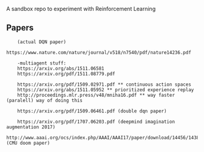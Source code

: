 A sandbox repo to experiment with Reinforcement Learning


## Papers

        (actual DQN paper)
        https://www.nature.com/nature/journal/v518/n7540/pdf/nature14236.pdf

        -multiagent stuff:
        https://arxiv.org/abs/1511.06581
        https://arxiv.org/pdf/1511.08779.pdf

        https://arxiv.org/pdf/1509.02971.pdf ** continuous action spaces
        https://arxiv.org/abs/1511.05952 ** prioritized experience replay
        http://proceedings.mlr.press/v48/mniha16.pdf ** way faster (paralell) way of doing this

        https://arxiv.org/pdf/1509.06461.pdf (double dqn paper)

        https://arxiv.org/pdf/1707.06203.pdf (deepmind imagination augmentation 2017)
        http://www.aaai.org/ocs/index.php/AAAI/AAAI17/paper/download/14456/14385 (CMU doom paper)

 
